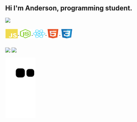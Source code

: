 ## Hi I'm Anderson, programming student.

<div align="left">
  <a href="https://github.com/AndersonPinheiro-dev">
  <img height="180em" src="https://github-readme-stats.vercel.app/api?username=AndersonPinheiro-dev&show_icons=true&theme=dark&include_all_commits=true&count_private=true"/>
  
 <!-- <img height="180em" src="https://github-readme-stats.vercel.app/api/top-langs/?username=rafaballerini&layout=compact&langs_count=7&theme=dark"/> -->
</div>

<div alt="Conhecimentos" style="display: inline_block"><br>
  
  <img align="center" alt="Java Script" height="30" width="40" src="https://raw.githubusercontent.com/devicons/devicon/master/icons/javascript/javascript-plain.svg">
  <img align="center" alt="Node.js" height="30" width="40" src="https://raw.githubusercontent.com/devicons/devicon/master/icons/nodejs/nodejs-original.svg">
  <img align="center" alt="React" height="30" width="40" src="https://raw.githubusercontent.com/devicons/devicon/master/icons/react/react-original.svg">
  <img align="center" alt="HTML" height="30" width="40" src="https://raw.githubusercontent.com/devicons/devicon/master/icons/html5/html5-original.svg">
  <img align="center" alt="CSS" height="30" width="40" src="https://raw.githubusercontent.com/devicons/devicon/master/icons/css3/css3-original.svg">

</div>
  
##
 
  <a href = "dev.AndersonPinheiro@gmail.com"><img src="https://img.shields.io/badge/-Gmail-%23333?style=for-the-badge&logo=gmail&logoColor=white" target="_blank"></a>
  <a href="https://www.linkedin.com/in/andersonpinheiro-dev/" target="_blank"><img src="https://img.shields.io/badge/-LinkedIn-%230077B5?style=for-the-badge&logo=linkedin&logoColor=white" target="_blank"></a> 
 
  ![Snake animation](https://raw.githubusercontent.com/rafaballerini/rafaballerini/output/github-contribution-grid-snake.svg)
 
</div>
